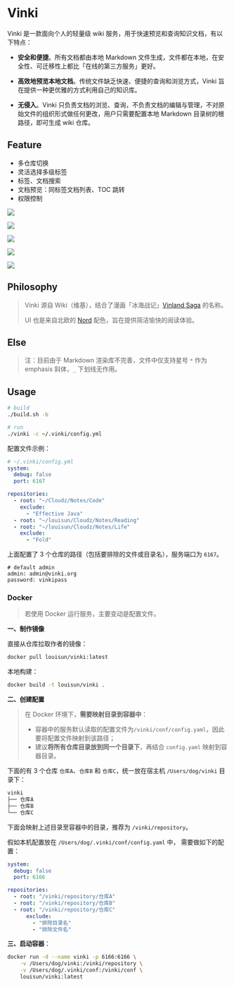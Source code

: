 # Vinki

Vinki 是一款面向个人的轻量级 wiki 服务，用于快速预览和查询知识文档，有以下特点：

- **安全和便捷**。所有文档都由本地 Markdown 文件生成，文件都在本地，在安全性、可迁移性上都比「在线的第三方服务」更好。

- **高效地预览本地文档**。传统文件缺乏快速、便捷的查询和浏览方式，Vinki 旨在提供一种更优雅的方式利用自己的知识库。
- **无侵入**。Vinki 只负责文档的浏览、查询，不负责文档的编辑与管理，不对原始文件的组织形式做任何更改，用户只需要配置本地 Markdown 目录树的根路径，即可生成 wiki 仓库。

## Feature

- 多仓库切换
- 灵活选择多级标签
- 标签、文档搜索
- 文档预览：同标签文档列表、TOC 跳转
- 权限控制

![](./images/login.jpg)

![](./images/home.jpg)

![](./images/repo.jpg)

![](./images/search.jpg)

![](./images/article.jpg)

## Philosophy

> Vinki 源自 Wiki（维基），结合了漫画「冰海战记」[Vinland Saga](https://en.wikipedia.org/wiki/Vinland_Saga_(manga)) 的名称。
>
> UI 也是来自北欧的 [Nord](https://www.nordtheme.com/) 配色，旨在提供简洁愉快的阅读体验。

## Else

> 注：目前由于 Markdown 渲染库不完善，文件中仅支持星号 `*` 作为 emphasis 斜体，`_` 下划线无作用。

## Usage

```bash
# build
./build.sh -b

# run
./vinki -c ~/.vinki/config.yml
```

配置文件示例：

```yaml
# ~/.vinki/config.yml
system:
  debug: false
  port: 6167

repositories:
  - root: "~/Cloudz/Notes/Code"
    exclude:
      - "Effective Java"
  - root: "~/louisun/Cloudz/Notes/Reading"
  - root: "~/louisun/Cloudz/Notes/Life"
    exclude:
      - "Fold" 
```

上面配置了 3 个仓库的路径（包括要排除的文件或目录名），服务端口为 `6167`。

```properties
# default admin
admin: admin@vinki.org
password: vinkipass
```

### Docker

> 若使用 Docker 运行服务，主要变动是配置文件。

**一、制作镜像**

直接从仓库拉取作者的镜像：

```bash
docker pull louisun/vinki:latest
```

本地构建：

```bash
docker build -t louisun/vinki .
```

**二、创建配置**

> 在 Docker 环境下，**需要映射目录到容器中**：
>
> - 容器中的服务默认读取的配置文件为`/vinki/conf/config.yaml`，因此要将配置文件映射到该路径；
> - 建议**将所有仓库目录放到同一个目录下**，再结合 `config.yaml` 映射到容器目录。

下面的有 3 个仓库 `仓库A`、`仓库B` 和 `仓库C`，统一放在宿主机 `/Users/dog/vinki` 目录下：

```bash
vinki
├── 仓库A
├── 仓库B
└── 仓库C
```

下面会映射上述目录至容器中的目录，推荐为 `/vinki/repository`。

假如本机配置放在 `/Users/dog/.vinki/conf/config.yaml` 中， 需要做如下的配置：

```yaml
system:
  debug: false
  port: 6166

repositories:
  - root: "/vinki/repository/仓库A"
  - root: "/vinki/repository/仓库B"
  - root: "/vinki/repository/仓库C"
      exclude:
        - "排除目录名"
        - "排除文件名"
```

**三、启动容器**：

```bash
docker run -d --name vinki -p 6166:6166 \
	-v /Users/dog/vinki:/vinki/repository \
	-v /Users/dog/.vinki/conf:/vinki/conf \
	louisun/vinki:latest
```

